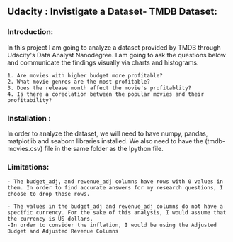 ## Udacity : Invistigate a Dataset- TMDB Dataset:


### Introduction: 
In this project I am going to analyze a dataset provided by TMDB through Udacity's Data Analyst Nanodegree. I am going to ask the questions below and communicate the findings visually via charts and histograms. 

    1. Are movies with higher budget more profitable?
    2. What movie genres are the most profitable?
    3. Does the release month affect the movie's profitablity?
    4. Is there a coreclation between the popular movies and their profitability?
    
    
### Installation : 


In order to analyze the dataset, we will need to have numpy, pandas, matplotlib and seaborn libraries installed. We also need to have the (tmdb-movies.csv) file in the same folder as the Ipython file. 


### Limitations:
    - The budget_adj, and revenue_adj columns have rows with 0 values in them. In order to find accurate answers for my research questions, I choose to drop those rows.

    - The values in the budget_adj and revenue_adj columns do not have a specific currency. For the sake of this analysis, I would assume that the currency is US dollars.
    -In order to consider the inflation, I would be using the Adjusted Budget and Adjusted Revenue Columns
